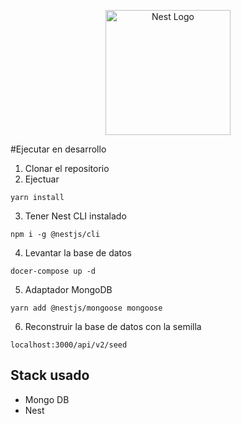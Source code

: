 <p align="center">
  <a href="http://nestjs.com/" target="blank"><img src="https://nestjs.com/img/logo-small.svg" width="200" alt="Nest Logo" /></a>
</p>

#Ejecutar en desarrollo

1. Clonar el repositorio
2. Ejectuar
```
yarn install
```
3. Tener Nest CLI instalado
```
npm i -g @nestjs/cli
```

4. Levantar la base de datos
```
docer-compose up -d
```

5. Adaptador MongoDB
```
yarn add @nestjs/mongoose mongoose
```
6. Reconstruir la base de datos con la semilla
```
localhost:3000/api/v2/seed
```

## Stack usado
* Mongo DB
* Nest
